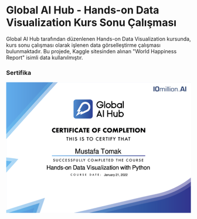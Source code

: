 # Global AI Hub - Hands-on Data Visualization Kurs Sonu Çalışması
Global AI Hub tarafından düzenlenen Hands-on Data Visualization kursunda, kurs sonu çalışması olarak işlenen data görselleştirme çalışması bulunmaktadır. Bu projede, Kaggle sitesinden alınan "World Happiness Report" isimli data kullanılmıştır.

### Sertifika
![](GAIH-Cer.png)
